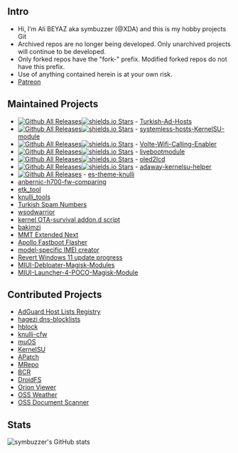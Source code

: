 ## Intro  
- Hi, I’m Ali BEYAZ  aka symbuzzer (@XDA) and this is my hobby projects Git  
- Archived repos are no longer being developed. Only unarchived projects will continue to be developed.  
- Only forked repos have the "fork-" prefix. Modified forked repos do not have this prefix.
- Use of anything contained herein is at your own risk.
- [Patreon](https://avalibeyaz.com/patreon)
  
## Maintained Projects  
- [![Github All Releases](https://img.shields.io/github/downloads/symbuzzer/Turkish-Ad-Hosts/total.svg)](https://github.com/symbuzzer/Turkish-Ad-Hosts/releases)[![shields.io Stars](https://img.shields.io/github/stars/symbuzzer/Turkish-Ad-Hosts?color=gr)](https://github.com/symbuzzer/Turkish-Ad-Hosts/stargazers) - [Turkish-Ad-Hosts](https://github.com/symbuzzer/Turkish-Ad-Hosts)  
- [![Github All Releases](https://img.shields.io/github/downloads/symbuzzer/systemless-hosts-KernelSU-module/total.svg)](https://github.com/symbuzzer/systemless-hosts-KernelSU-module/releases)[![shields.io Stars](https://img.shields.io/github/stars/symbuzzer/systemless-hosts-KernelSU-module?color=gr)](https://github.com/symbuzzer/systemless-hosts-KernelSU-module/stargazers) - [systemless-hosts-KernelSU-module](https://github.com/symbuzzer/systemless-hosts-KernelSU-module)  
- [![Github All Releases](https://img.shields.io/github/downloads/symbuzzer/Volte-Wifi-Calling-Enabler/total.svg)](https://github.com/symbuzzer/Volte-Wifi-Calling-Enabler-Magisk-Module/releases)[![shields.io Stars](https://img.shields.io/github/stars/symbuzzer/Volte-Wifi-Calling-Enabler?color=gr)](https://github.com/symbuzzer/Volte-Wifi-Calling-Enabler/stargazers) - [Volte-Wifi-Calling-Enabler](https://github.com/symbuzzer/Volte-Wifi-Calling-Enabler-Magisk-Module)  
- [![Github All Releases](https://img.shields.io/github/downloads/symbuzzer/livebootmodule/total.svg)](https://github.com/symbuzzer/livebootmodule/releases)[![shields.io Stars](https://img.shields.io/github/stars/symbuzzer/livebootmodule?color=gr)](https://github.com/symbuzzer/livebootmodule/stargazers) - [livebootmodule](https://github.com/symbuzzer/livebootmodule)   
- [![Github All Releases](https://img.shields.io/github/downloads/symbuzzer/oled2lcd/total.svg)](https://github.com/symbuzzer/oled2lcd/releases)[![shields.io Stars](https://img.shields.io/github/stars/symbuzzer/oled2lcd?color=gr)](https://github.com/symbuzzer/oled2lcd/stargazers) - [oled2lcd](https://github.com/symbuzzer/oled2lcd)  
- [![Github All Releases](https://img.shields.io/github/downloads/symbuzzer/adaway-kernelsu-helper/total.svg)](https://github.com/symbuzzer/adaway-kernelsu-helper/releases)[![shields.io Stars](https://img.shields.io/github/stars/symbuzzer/adaway-kernelsu-helper?color=gr)](https://github.com/symbuzzer/adaway-kernelsu-helper/stargazers) - [adaway-kernelsu-helper](https://github.com/symbuzzer/adaway-kernelsu-helper)
- [![Github All Releases](https://img.shields.io/github/downloads/symbuzzer/es-theme-knulli/total.svg)](https://github.com/symbuzzer/es-theme-knulli/releases) - [es-theme-knulli](https://github.com/symbuzzer/es-theme-knulli)
- [anbernic-h700-fw-comparing](https://github.com/symbuzzer/anbernic-h700-fw-comparing)
- [etk_tool](https://github.com/symbuzzer/etk_tool)
- [knulli_tools](https://github.com/symbuzzer/knulli_tools)
- [Turkish Spam Numbers](https://github.com/symbuzzer/Turkish-Spam-Numbers)
- [wsodwarrior](https://github.com/ngagesdk/wsodwarrior)
- [kernel OTA-survival addon.d script](https://github.com/symbuzzer/kernel-ota-survival-addon.d-script)
- [bakimzi](https://github.com/symbuzzer/bakimzi)
- [MMT Extended Next](https://github.com/symbuzzer/MMT-Extended-Next)
- [Apollo Fastboot Flasher](https://github.com/symbuzzer/apollo-fastboot-flasher)
- [model-specific IMEI creator](https://github.com/symbuzzer/vbs-model-specific-imei)
- [Revert Windows 11 update progress](https://github.com/symbuzzer/Revert-Win11-Update-Progress)
- [MIUI-Debloater-Magisk-Modules](https://github.com/symbuzzer/MIUI-Debloater-Magisk-Modules)
- [MIUI-Launcher-4-POCO-Magisk-Module](https://github.com/symbuzzer/MIUI-Launcher-4-POCO-Magisk-Module)
  
## Contributed Projects  
- [AdGuard Host Lists Registry](https://github.com/AdguardTeam/HostlistsRegistry)
- [hagezi dns-blocklists](https://github.com/hagezi/dns-blocklists)
- [hblock](https://github.com/hectorm/hblock)
- [knulli-cfw](https://github.com/knulli-cfw/distribution)
- [muOS](https://github.com/MustardOS/internal)
- [KernelSU](https://github.com/tiann/KernelSU)
- [APatch](https://github.com/bmax121/APatch)
- [MRepo](https://github.com/ya0211/MRepo)
- [BCR](https://github.com/chenxiaolong/BCR)
- [DroidFS](https://github.com/hardcore-sushi/DroidFS)
- [Orion Viewer](https://github.com/max-kammerer/orion-viewer)
- [OSS Weather](https://github.com/Akylas/oss-weather)
- [OSS Document Scanner](https://github.com/Akylas/OSS-DocumentScanner)

## Stats
![symbuzzer's GitHub stats](https://github-readme-stats.vercel.app/api?username=symbuzzer&show_icons=true&theme=dark)
<!---
symbuzzer/symbuzzer is a ✨ special ✨ repository because its `README.md` (this file) appears on your GitHub profile.
You can click the Preview link to take a look at your changes.
--->
